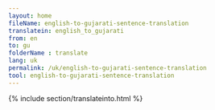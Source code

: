```yaml
---
layout: home
fileName: english-to-gujarati-sentence-translation
translatein: english_to_gujarati
from: en
to: gu
folderName : translate
lang: uk
permalink: /uk/english-to-gujarati-sentence-translation
tool: english-to-gujarati-sentence-translation
---
```

{% include section/translateinto.html %}